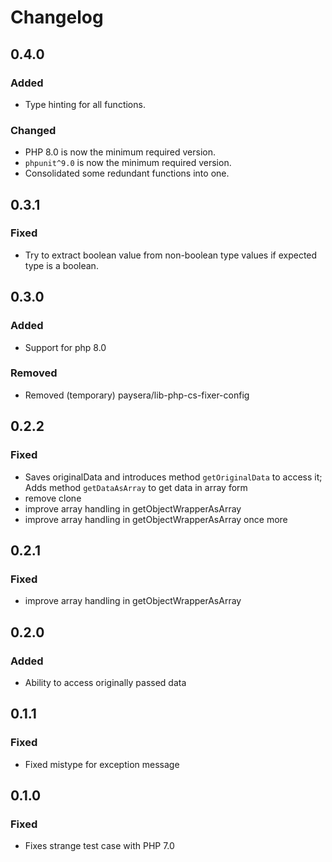 # Changelog

## 0.4.0

### Added

- Type hinting for all functions.

### Changed

- PHP 8.0 is now the minimum required version.
- `phpunit^9.0` is now the minimum required version.
- Consolidated some redundant functions into one.

## 0.3.1

### Fixed

- Try to extract boolean value from non-boolean type values if expected type is a boolean.

## 0.3.0

### Added

- Support for php 8.0

### Removed

- Removed (temporary) paysera/lib-php-cs-fixer-config

## 0.2.2
### Fixed
- Saves originalData and introduces method `getOriginalData` to access it; Adds method `getDataAsArray` to get data in array form
- remove clone
- improve array handling in getObjectWrapperAsArray
- improve array handling in getObjectWrapperAsArray once more

## 0.2.1
### Fixed
- improve array handling in getObjectWrapperAsArray

## 0.2.0
### Added
- Ability to access originally passed data

## 0.1.1
### Fixed
- Fixed mistype for exception message

## 0.1.0
### Fixed
- Fixes strange test case with PHP 7.0
